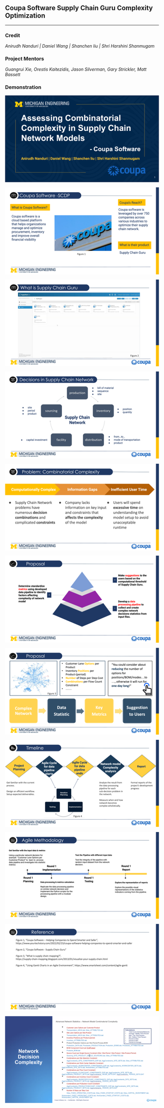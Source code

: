## Coupa Software Supply Chain Guru Complexity Optimization   

---

### Credit     
*Anirudh Nanduri | Daniel Wang | Shanchen liu | Shri Harshini Shanmugam* 
   
### Project Mentors   
*Guangrui Xie, Orestis Kaitezidis, Jason Silverman, Gary Strickler, Matt Bassett*


### Demonstration
![Demo](https://github.com/danwyk/Assessing_Combinatorial_Complexity/blob/main/Project_Proposal/page1.png)

![Demo](https://github.com/danwyk/Assessing_Combinatorial_Complexity/blob/main/Project_Proposal/page2.png)

![Demo](https://github.com/danwyk/Assessing_Combinatorial_Complexity/blob/main/Project_Proposal/page3.png)

![Demo](https://github.com/danwyk/Assessing_Combinatorial_Complexity/blob/main/Project_Proposal/page4.png)

![Demo](https://github.com/danwyk/Assessing_Combinatorial_Complexity/blob/main/Project_Proposal/page5.png)

![Demo](https://github.com/danwyk/Assessing_Combinatorial_Complexity/blob/main/Project_Proposal/page6.png)

![Demo](https://github.com/danwyk/Assessing_Combinatorial_Complexity/blob/main/Project_Proposal/page7.png)

![Demo](https://github.com/danwyk/Assessing_Combinatorial_Complexity/blob/main/Project_Proposal/page8.png)

![Demo](https://github.com/danwyk/Assessing_Combinatorial_Complexity/blob/main/Project_Proposal/page9.png)

![Demo](https://github.com/danwyk/Assessing_Combinatorial_Complexity/blob/main/Project_Proposal/page10.png)

![Demo](https://github.com/danwyk/Assessing_Combinatorial_Complexity/blob/main/Project_Proposal/Category%20%26%20Files.jpg)
